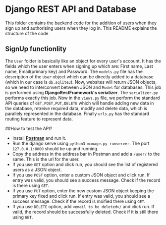 # Django REST API and Database

This folder contains the backend code for the addition of users when they sign up and authorising users when they log in. This README explains the structure of the code

## SignUp functionlity

The `User` folder is basically like an object for every user's account. It has the fields which the user enters when signing up which are: First name, Last name, Email(primary key) and Password. The `models.py` file has the description of the `User` object which can be directly added to a database (which in our case is `db.sqlite3`).
Now, websites will return JSON objects, so we need to interconvert between JSON and `Model` for databases. This job is performed using **DjangoRestFramework's serializer**. The `serializer.py` performs exactly this job.
Now in the `views.py` file, we perform the standard API queries of `GET,POST,PUT,DELETE` which will handle adding new data in the database, retreive required data, modify and delete data, which is parallely represented in the database. Finally `urls.py` has the standard routing feature to represent data.

##How to test the API?

- Install [**Postman**](https://www.postman.com/downloads/) and run it.
- Run the django serve using `python3 manage.py runserver`. The port `127.0.0.1:8000` should be up and running.
- Copy the address in the address bar in Postman and add a `/user/` to the same. This is the url for the user.
- If you use `GET` option and click run, you should see the list of registered users as a JSON object.
- If you use `POST` option, enter a custom JSON object and click run. If entry was valid, you should see a success message. Check if the record is there using `GET`.
- If you use `PUT` option, enter the new custom JSON object keeping the primary key fixed and click run. If entry was valid, you should see a success message. Check if the record is moified there using `GET`.
- If you use `DELETE` option, add `<email to be deleted>/` and click run. If valid, the record should be successfully deleted. Check if it is still there using `GET`.
